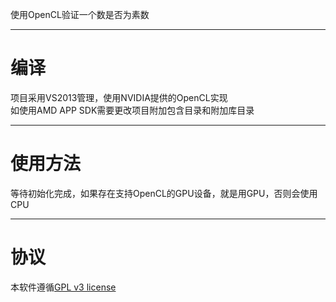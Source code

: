 使用OpenCL验证一个数是否为素数

----------
# 编译 #
项目采用VS2013管理，使用NVIDIA提供的OpenCL实现  
如使用AMD APP SDK需要更改项目附加包含目录和附加库目录

----------

# 使用方法 #
等待初始化完成，如果存在支持OpenCL的GPU设备，就是用GPU，否则会使用CPU

----------
# 协议 #
本软件遵循[GPL v3 license](http://www.gnu.org/copyleft/gpl.html "GPL v3 license")
